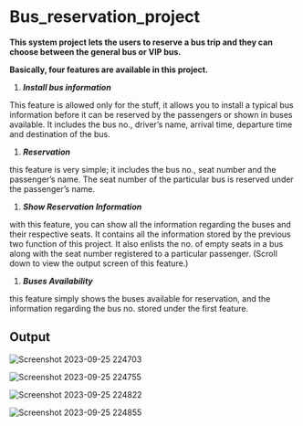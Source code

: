 # Bus_reservation_project

**This system project lets the users to reserve a bus trip and they can choose between the general bus or VIP bus.**

**Basically, four features are available in this project.**

1.	_**Install bus information**_

  This feature is allowed only for the stuff, it allows you to install a typical bus information before it can be reserved by the passengers or shown in buses available. It includes the bus no., driver’s name, arrival time, departure time and destination of the bus.

1. 	_**Reservation**_

this feature is very simple; it includes the bus no., seat number and the passenger’s name. The seat number of the particular bus is reserved under the passenger’s name.
1. 	_**Show Reservation Information**_

with this feature, you can show all the information regarding the buses and their respective seats. It contains all the information stored by the previous two function of this project. It also enlists the no. of empty seats in a bus along with the seat number registered to a particular passenger. (Scroll down to view the output screen of this feature.)
1. 	_**Buses Availability**_
   
this feature simply shows the buses available for reservation, and the information regarding the bus no. stored under the first feature.


## Output

![Screenshot 2023-09-25 224703](https://github.com/khaledkamr/Bus_reservation_project/assets/94804298/ce6c072c-c041-431d-8f90-211768f08601)

![Screenshot 2023-09-25 224755](https://github.com/khaledkamr/Bus_reservation_project/assets/94804298/e910edf3-f7a3-4293-b8fa-e06b6a9d4e1a)

![Screenshot 2023-09-25 224822](https://github.com/khaledkamr/Bus_reservation_project/assets/94804298/86dd35f2-e4dc-4f38-999e-e056f5521010)

![Screenshot 2023-09-25 224855](https://github.com/khaledkamr/Bus_reservation_project/assets/94804298/b9ba03ce-6b34-4f86-9723-c117a7291fcd)


